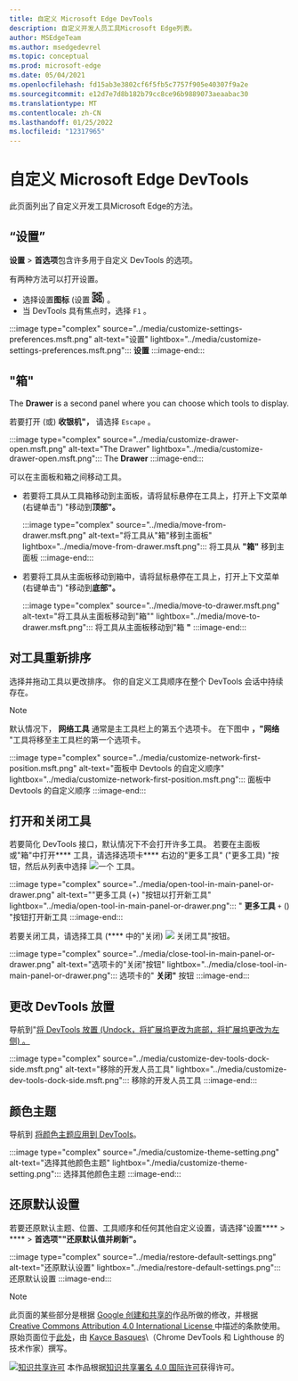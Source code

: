 ```yaml
---
title: 自定义 Microsoft Edge DevTools
description: 自定义开发人员工具Microsoft Edge列表。
author: MSEdgeTeam
ms.author: msedgedevrel
ms.topic: conceptual
ms.prod: microsoft-edge
ms.date: 05/04/2021
ms.openlocfilehash: fd15ab3e3802cf6f5fb5c7757f905e40307f9a2e
ms.sourcegitcommit: e12d7e7d8b182b79cc8ce96b9889073aeaabac30
ms.translationtype: MT
ms.contentlocale: zh-CN
ms.lasthandoff: 01/25/2022
ms.locfileid: "12317965"
---
```

<!-- Copyright Kayce Basques

   Licensed under the Apache License, Version 2.0 (the "License");
   you may not use this file except in compliance with the License.
   You may obtain a copy of the License at

       https://www.apache.org/licenses/LICENSE-2.0

   Unless required by applicable law or agreed to in writing, software
   distributed under the License is distributed on an "AS IS" BASIS,
   WITHOUT WARRANTIES OR CONDITIONS OF ANY KIND, either express or implied.
   See the License for the specific language governing permissions and
   limitations under the License.  -->
# <a name="customize-microsoft-edge-devtools"></a>自定义 Microsoft Edge DevTools

此页面列出了自定义开发工具Microsoft Edge的方法。


<!-- ====================================================================== -->
## <a name="settings"></a>“设置”

**设置**  >  **首选项**包含许多用于自定义 DevTools 的选项。

有两种方法可以打开设置。

*   选择设置**图标** (设置 ![ 图标 ](../media/settings-icon-dark.msft.png)) 。
*   当 DevTools 具有焦点时，选择 `F1` 。

:::image type="complex" source="../media/customize-settings-preferences.msft.png" alt-text="设置" lightbox="../media/customize-settings-preferences.msft.png":::
   **设置**
:::image-end:::


<!-- ====================================================================== -->
## <a name="drawer"></a>"箱"

The **Drawer** is a second panel where you can choose which tools to display.

若要打开 (或) **收银机"，** 请选择 `Escape` 。

:::image type="complex" source="../media/customize-drawer-open.msft.png" alt-text="The Drawer" lightbox="../media/customize-drawer-open.msft.png":::
   The **Drawer**
:::image-end:::

可以在主面板和箱之间移动工具。

*   若要将工具从工具箱移动到主面板，请将鼠标悬停在工具上，打开上下文菜单 (右键单击") "移动到**顶部"。**

    :::image type="complex" source="../media/move-from-drawer.msft.png" alt-text="将工具从&quot;箱&quot;移到主面板" lightbox="../media/move-from-drawer.msft.png":::
       将工具从 **"箱"** 移到主面板
    :::image-end:::

*   若要将工具从主面板移动到箱中，请将鼠标悬停在工具上，打开上下文菜单 (右键单击") "移动到**底部"。**

    :::image type="complex" source="../media/move-to-drawer.msft.png" alt-text="将工具从主面板移动到&quot;箱&quot;" lightbox="../media/move-to-drawer.msft.png":::
       将工具从主面板移动到"箱 **"**
    :::image-end:::


<!-- ====================================================================== -->
## <a name="reorder-tools"></a>对工具重新排序

选择并拖动工具以更改排序。  你的自定义工具顺序在整个 DevTools 会话中持续存在。

> [!NOTE]
> 默认情况下， **网络工具** 通常是主工具栏上的第五个选项卡。  在下图中 **，"网络** "工具将移至主工具栏的第一个选项卡。

:::image type="complex" source="../media/customize-network-first-position.msft.png" alt-text="面板中 Devtools 的自定义顺序" lightbox="../media/customize-network-first-position.msft.png":::
   面板中 Devtools 的自定义顺序
:::image-end:::


<!-- ====================================================================== -->
## <a name="open-and-close-tools"></a>打开和关闭工具

若要简化 DevTools 接口，默认情况下不会打开许多工具。 若要在主面板或"箱"中打开**** 工具，请选择选项卡**** 右边的"更多工具" ("更多工具) "按钮，然后从列表中选择 ![ 一个 ](../media/open-tab-icon.png) 工具。

:::image type="complex" source="../media/open-tool-in-main-panel-or-drawer.png" alt-text="&quot;更多工具 (+) &quot;按钮以打开新工具" lightbox="../media/open-tool-in-main-panel-or-drawer.png":::
   " **更多工具** `+` () "按钮打开新工具
:::image-end:::

若要关闭工具，请选择工具 (**** 中的"关闭) ![ ](../media/close-tab-icon.png) 关闭工具"按钮。

:::image type="complex" source="../media/close-tool-in-main-panel-or-drawer.png" alt-text="选项卡的&quot;关闭&quot;按钮" lightbox="../media/close-tool-in-main-panel-or-drawer.png":::
   选项卡的" **关闭"** 按钮
:::image-end:::


<!-- ====================================================================== -->
## <a name="change-devtools-placement"></a>更改 DevTools 放置

导航到"[将 DevTools 放置 (Undock，将扩展坞更改为底部，将扩展坞更改为左侧) 。 ](./placement.md)

:::image type="complex" source="../media/customize-dev-tools-dock-side.msft.png" alt-text="移除的开发人员工具" lightbox="../media/customize-dev-tools-dock-side.msft.png":::
   移除的开发人员工具
:::image-end:::


<!-- ====================================================================== -->
## <a name="color-themes"></a>颜色主题

导航到 [将颜色主题应用到 DevTools](./theme.md)。

:::image type="complex" source="./media/customize-theme-setting.png" alt-text="选择其他颜色主题" lightbox="./media/customize-theme-setting.png":::
   选择其他颜色主题
:::image-end:::


<!-- ====================================================================== -->
## <a name="restore-default-settings"></a>还原默认设置

若要还原默认主题、位置、工具顺序和任何其他自定义设置，请选择"设置****  >  ****  >  **首选项""还原默认值并刷新"。**

:::image type="complex" source="../media/restore-default-settings.png" alt-text="还原默认设置" lightbox="../media/restore-default-settings.png":::
   还原默认设置
:::image-end:::


<!-- ====================================================================== -->
> [!NOTE]
> 此页面的某些部分是根据 [Google 创建和共享的](https://developers.google.com/terms/site-policies)作品所做的修改，并根据[ Creative Commons Attribution 4.0 International License ](https://creativecommons.org/licenses/by/4.0)中描述的条款使用。
> 原始页面位于[此处](https://developers.google.com/web/tools/chrome-devtools/customize/index)，由 [Kayce Basques](https://developers.google.com/web/resources/contributors#kayce-basques)\（Chrome DevTools 和 Lighthouse 的技术作家）撰写。

[![知识共享许可](https://i.creativecommons.org/l/by/4.0/88x31.png)](https://creativecommons.org/licenses/by/4.0) 本作品根据[知识共享署名 4.0 国际许可](https://creativecommons.org/licenses/by/4.0)获得许可。

